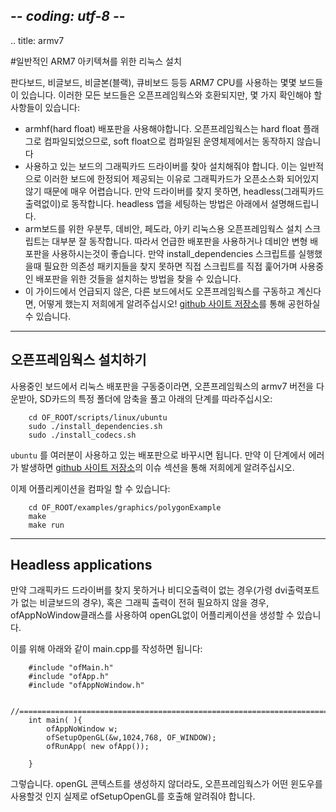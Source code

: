## -*- coding: utf-8 -*-
.. title: armv7

#일반적인 ARM7 아키텍쳐를 위한 리눅스 설치

판다보드, 비글보드, 비글본(블랙), 큐비보드 등등 ARM7 CPU를 사용하는 몇몇 보드들이 있습니다. 이러한 모든 보드들은 오픈프레임웍스와 호환되지만, 몇 가지 확인해야 할 사항들이 있습니다:

- armhf(hard float) 배포판을 사용해야합니다. 오픈프레임웍스는 hard float 플래그로 컴파일되었으므로, soft float으로 컴파일된 운영체제에서는 동작하지 않습니다
- 사용하고 있는 보드의 그래픽카드 드라이버를 찾아 설치해줘야 합니다. 이는 일반적으로 이러한 보드에 한정되어 제공되는 이유로 그래픽카드가 오픈소스화 되어있지 않기 때문에 매우 어렵습니다. 만약 드라이버를 찾지 못하면, headless(그래픽카드 출력없이)로 동작합니다. headless 앱을 세팅하는 방법은 아래에서 설명해드립니다.
- arm보드를 위한 우분투, 데비안, 페도라, 아키 리눅스용 오픈프레임웍스 설치 스크립트는 대부분 잘 동작합니다. 따라서 언급한 배포판을 사용하거나 데비안 변형 배포판을 사용하시는것이 좋습니다. 만약 install_dependencies 스크립트를 실행했을때 필요한 의존성 패키지들을 찾지 못하면 직접 스크립트를 직접 훑어가며 사용중인 배포판을 위한 것들을 설치하는 방법을 찾을 수 있습니다.
- 이 가이드에서 언급되지 않은, 다른 보드에서도 오픈프레임웍스를 구동하고 계신다면, 어떻게 했는지 저희에게 알려주십시오! [github 사이트 저장소](https://github.com/openframeworks/ofSite)를 통해 공헌하실 수 있습니다.

-------------------------------

## 오픈프레임웍스 설치하기

사용중인 보드에서 리눅스 배포판을 구동중이라면, 오픈프레임웍스의 armv7 버전을 다운받아, SD카드의 특정 폴더에 암축을 풀고 아래의 단계를 따라주십시오:

        cd OF_ROOT/scripts/linux/ubuntu
        sudo ./install_dependencies.sh
        sudo ./install_codecs.sh
        
`ubuntu` 를 여러분이 사용하고 있는 배포판으로 바꾸시면 됩니다. 만약 이 단계에서 에러가 발생하면 [github 사이트 저장소](http://github.com/openframeworks/openFrameworks/issues)의 이슈 섹션을 통해 저희에게 알려주십시오.

이제 어플리케이션을 컴파일 할 수 있습니다:

        cd OF_ROOT/examples/graphics/polygonExample
        make
        make run

-------------------------------

## Headless applications

만약 그래픽카드 드라이버를 찾지 못하거나 비디오출력이 없는 경우(가령 dvi출력포트가 없는 비글보드의 경우), 혹은 그래픽 출력이 전혀 필요하지 않을 경우, ofAppNoWindow클래스를 사용하여 openGL없이 어플리케이션을 생성할 수 있습니다. 

이를 위해 아래와 같이 main.cpp를 작성하면 됩니다:

~~~~{.cpp}
    #include "ofMain.h"
    #include "ofApp.h"
    #include "ofAppNoWindow.h"

    //========================================================================
    int main( ){
        ofAppNoWindow w;
        ofSetupOpenGL(&w,1024,768, OF_WINDOW);
        ofRunApp( new ofApp());

    }
~~~~

그렇습니다. openGL 콘텍스트를 생성하지 않더라도, 오픈프레임웍스가 어떤 윈도우를 사용할것 인지 실제로 ofSetupOpenGL를 호출해 알려줘야 합니다.
